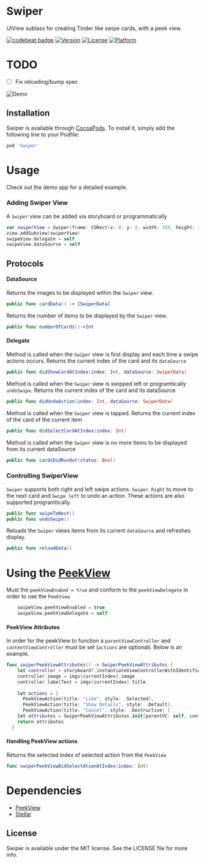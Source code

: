 # Swiper
UIView sublass for creating Tinder like swipe cards, with a peek view.

[![codebeat badge](https://codebeat.co/badges/3c48b977-4c55-44cf-b897-7089d01dd9ce)](https://codebeat.co/projects/github-com-gkye-swiper)
[![Version](https://img.shields.io/cocoapods/v/Swiper.svg?style=flat)](http://cocoapods.org/pods/Swiper)
[![License](https://img.shields.io/cocoapods/l/Swiper.svg?style=flat)](http://cocoapods.org/pods/Swiper)
[![Platform](https://img.shields.io/cocoapods/p/Swiper.svg?style=flat)](http://cocoapods.org/pods/Swiper)

# TODO
- [ ] Fix reloading/bump spec

![Demo](http://g.recordit.co/JOsJvp5NbM.gif)
## Installation

Swiper is available through [CocoaPods](http://cocoapods.org). To install
it, simply add the following line to your Podfile:

```ruby
pod 'Swiper'
```

# Usage
Check out the demo app for a detailed example.

### Adding Swiper View
A `Swiper` view can be added via storyboard or programmatically
```swift
var swiperView = Swiper(frame: CGRect(x: 0, y: 0, width: 350, height: 350)))
view.addSubview(swiperView)
swipeView.delegate = self
swipeView.dataSource = self
```

## Protocols

#### DataSource

Returns the images to be displayed within the `Swiper` view.

```swift
public func cardData() -> [SwiperData]
```
Returns the number of items to be displayed by the `Swiper` view.
```swift
public func numberOfCards()->Int
```

#### Delegate

Method is called when the `Swiper` view is first display and each time a swipe actions occurs. Returns the current index of the card and its `dataSource`
```swift
public func didShowCardAtIndex(index: Int, dataSource: SwiperData)
```
Method is called when the `Swiper` view is swipped left or programtically `undoSwipe`. Returns the current index of the card and its dataSource
```swift
public func didUndoAction(index: Int, dataSource: SwiperData)
```
Method is called when the `Swiper` view is tapped. Returns the current index of the card of the current item
```swift
public func didSelectCardAtIndex(index: Int)
```
Method is called when the `Swiper` view is no more items to be displayed from its current dataSource
```swift
public func cardsDidRunOut(status: Bool)
```

### Controlling SwiperView
`Swiper` supports both right and left swipe actions. `Swiper Right` to move to the next card and `Swipe left` to undo an action.
These actions are also supported programtically. 
```swift
public func swipeToNext()
public func undoSwipe()
```
Reloads the `Swiper` views items from its current `dataSource` and refreshes display.
```swift
public func reloadData()
```

# Using the <a href="https://github.com/itsmeichigo/PeekView"> PeekView</a>
Must the `peekViewEnabed = true` and conform to the `peekViewDelegate` in order to use the `PeekView`

```swift
    swipeView.peekViewEnabled = true
    swipeView.peekViewDelegate = self
```

#### PeekView Attributes
In order for the peekView to function a `parentViewController` and `contentViewController` must be set (`actions` are optional). Below is an example.

```swift
func swiperPeekViewAttributes() -> SwiperPeekViewAttributes {
    let controller = storyboard?.instantiateViewControllerWithIdentifier("PeekViewController") as! PeekViewController
    controller.image = imgs[currentIndex].image
    controller.labelText = imgs[currentIndex].title
    
    let actions = [
      PeekViewAction(title: "Like", style: .Selected),
      PeekViewAction(title: "Show Details", style: .Default),
      PeekViewAction(title: "Cancel", style: .Destructive) ]
    let attributes = SwiperPeekViewAttributes.init(parentVC: self, contentVC: controller, actions: actions)
    return attributes
  }
```
#### Handling PeekView actions
Returns the selected index of selected action from the `PeekView`
```swift
func swiperPeekViewDidSelectAtionAtIndex(index: Int)
````

# Dependencies
* <a href="https://github.com/itsmeichigo/PeekView"> PeekView </a>
* <a href="https://github.com/AugustRush/Stellar"> Stellar </a>

## License

Swiper is available under the MIT license. See the LICENSE file for more info.



